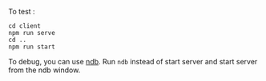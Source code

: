To test :

```
cd client
npm run serve
cd ..
npm run start
```

To debug, you can use [ndb](https://github.com/GoogleChromeLabs/ndb). Run `ndb` instead of start server and start server from the ndb window.
